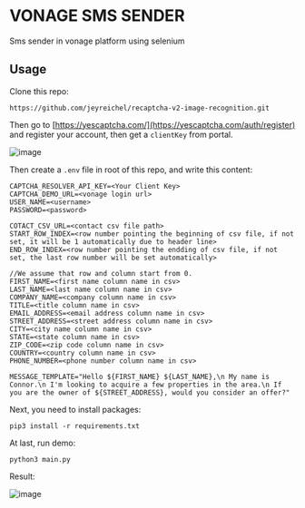 # VONAGE SMS SENDER

Sms sender in vonage platform using selenium

## Usage

Clone this repo:

```
https://github.com/jeyreichel/recaptcha-v2-image-recognition.git
```

Then go to [https://yescaptcha.com/](https://yescaptcha.com/auth/register) and register your account, then get a `clientKey` from portal.

![image](https://github.com/cooldev900/recaptcha-v2-image-recognition/assets/13826499/de792d6d-b2ce-499d-9a3f-7e73af954c44)



Then create a `.env` file in root of this repo, and write this content:

```
CAPTCHA_RESOLVER_API_KEY=<Your Client Key>
CAPTCHA_DEMO_URL=<vonage login url>
USER_NAME=<username>
PASSWORD=<password>

COTACT_CSV_URL=<contact csv file path>
START_ROW_INDEX=<row number pointing the beginning of csv file, if not set, it will be 1 automatically due to header line>
END_ROW_INDEX=<row number pointing the endding of csv file, if not set, the last row number will be set automatically>

//We assume that row and column start from 0.
FIRST_NAME=<first name column name in csv>
LAST_NAME=<last name column name in csv>
COMPANY_NAME=<company column name in csv>
TITLE=<title column name in csv>
EMAIL_ADDRESS=<email address column name in csv>
STREET_ADDRESS=<street address column name in csv>
CITY=<city name column name in csv>
STATE=<state column name in csv>
ZIP_CODE=<zip code column name in csv>
COUNTRY=<country column name in csv>
PHONE_NUMBER=<phone number column name in csv>

MESSAGE_TEMPLATE="Hello ${FIRST_NAME} ${LAST_NAME},\n My name is Connor.\n I'm looking to acquire a few properties in the area.\n If you are the owner of ${STREET_ADDRESS}, would you consider an offer?"
```

Next, you need to install packages:

```
pip3 install -r requirements.txt
```

At last, run demo:

```
python3 main.py
```

Result:

![image](https://github.com/cooldev900/recaptcha-v2-image-recognition/assets/13826499/bde10300-362a-4e97-86b5-9f969b8a006c)


